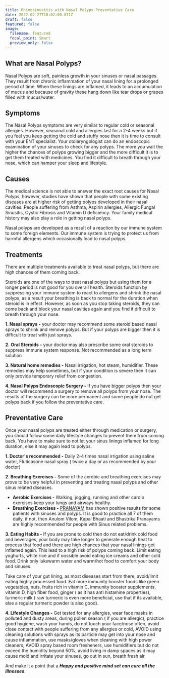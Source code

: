 ```yaml
---
title: Rhinosinusitis with Nasal Polyps Preventative Care
date: 2022-02-27T18:02:00.871Z
draft: false
featured: false
image:
  filename: featured
  focal_point: Smart
  preview_only: false
---
```

## What are Nasal Polyps?

Nasal Polyps are soft, painless growth in your sinuses or nasal passages. They result from chronic inflammation of your nasal lining for a prolonged period of time. When these linings are inflamed, it leads to an accumulation of mucus and because of gravity these hang down like tear drops or grapes filled with mucus/water.

## Symptoms

The Nasal Polyps symptoms are very similar to regular cold or seasonal allergies. However, seasonal cold and allergies last for a 2-4 weeks but if you feel you keep getting the cold and stuffy nose then it is time to consult with your ENT specialist. Your otolaryngologist can do an endoscopic examination of your sinuses to check for any polyps. The more you wait the higher the chances of polyps growing bigger and the more difficult it is to get them treated with medicines. You find it difficult to breath through your nose, which can hamper your sleep and lifestyle. 

## Causes

The medical science is not able to answer the exact root causes for Nasal Polyps, however,  studies have shown that people with some existing diseases are at higher risk of getting polyps developed in their nasal cavities. People suffering from Asthma, Aspirin allergies, Allergic Fungal Sinusitis, Cystic Fibrosis and Vitamin D deficiency. Your family medical history may also play a role in getting nasal polyps. 

Nasal polyps are developed as a result of a reaction by our immune system to some foreign elements. Our immune system is trying to protect us from harmful allergens which occasionally lead to nasal polyps.

## Treatments

There are multiple treatments available to treat nasal polyps, but there are high chances of them coming back. 

Steroids are one of the ways to treat nasal polyps but using them for a longer period is not good for you overall health. Steroids function by suppressing your immune system to react to allergens and shrink the nasal polyps, as a result your breathing is back to normal for the duration when steroid is in effect. However, as soon as you stop taking steroids, they can come back and block your nasal cavities again and you find it difficult to breath through your nose. 

**1. Nasal sprays** **\-** your doctor may recommend some steroid based nasal sprays to shrink and remove polyps. But if your polyps are bigger then it is difficult to treat with just sprays.

**2.** **Oral Steroids** **\-** your doctor may also prescribe some oral steroids to suppress immune system response. Not recommended as a long term solution

**3. Natural home remedies -** Nasal irrigation, hot steam, humidifier. These remedies may help sometimes, but if your condition is severe then it can only provide temporary relief from congestion.

**4. Nasal Polyps Endoscopic Surgery -** If you have bigger polyps then your doctor will recommend a surgery to remove all polyps from your nose. The results of the surgery can be more permanent and some people do not get polyps back if you follow the preventative care. 

## Preventative Care

Once your nasal polyps are treated either through medication or surgery, you should follow some daily lifestyle changes to prevent them from coming back. You have to make sure to not let your sinus linings inflamed for long duration, else it may again lead to polyps.

**1. Doctor's recommended -** Daily 2-4 times nasal irrigation using saline water, Fluticasone nasal spray ( twice a day or as recommended by your doctor)

**2. Breathing Exercises -**  Some of the aerobic and breathing exercises may prove to be very helpful in preventing and treating nasal polyps and other sinus related diseases. 

* **Aerobic Exercises -** Walking, jogging, running and other cardio exercises keep your lungs and airways healthy.
* **Breathing Exercises -** [PRANAYAM](https://www.atmabodh.net/2015/06/pranayama.html) has shown positive results for some patients with sinuses and polyps. It is good to practice all 7 of them daily, if not, then Anulom Vilom, Kapal Bhaati and Bhastrika Pranayams are highly recommended for people with Sinus related problems.

**3. Eating Habits -** If you are prone to cold then do not eat/drink cold food and beverages, your body may take longer to generate enough heat to process that food and there are high chances that your nasal linings get inflamed again. This lead to a high risk of polyps coming back. Limit eating yoghurts, white rice and if oossible avoid eating ice creams and other cold food. Drink only lukewarm water and warm/hot food to comfort your body and sinuses. 

Take care of your gut lining, as most diseases start from there, avoid/limit eating highly processed food. Eat more immunity booster foods like green vegetables, nuts, fruits rich in vitamin C, immunity booster supplements, vitamin D, high fiber food, ginger ( as it has anti histamine properties), turmeric milk ( raw turmeric is even more beneficial, use that if its available, else a regular turmeric powder is also good). 

**4. Lifestyle Changes -** Get tested for any allergies, wear face masks in polluted and dusty areas, during pollen season ( if you are allergic), practice good hygiene, wash your hands, do not touch your face/nose often, avoid close contact with people suffering from any allergies or cold, AVOID using cleaning solutions with sprays as its particle may get into your nose and cause inflammation, use masks/gloves when cleaning with high power cleaners, AVOID spray based room fresheners, use humidifiers but do not exceed the humidity beyond 50%, avoid living in damp spaces as it may cause mold and irritate your sinuses, go out in sun, breath fresh air. 

And make it a point that a ***Happy and positive mind set can cure all the illnesses***.